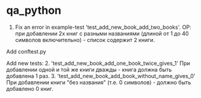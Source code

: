 # qa_python
1. Fix an error in example-test 'test_add_new_book_add_two_books'.
    ОР: при добавлении 2х книг с разными названиями (длиной от 1 до 40 символов включительно) - список содержит 2 книги.

Add conftest.py

Add new tests:
2. 'test_add_new_book_add_one_book_twice_gives_1'
    При добавлении одной и той же книги дважды - книга должна быть добавлена 1 раз.
3. 'test_add_new_book_add_book_without_name_gives_0'
    При добавлении книги "без названия" (т.е. 0 символов) - должно быть добавлено 0 книг.
